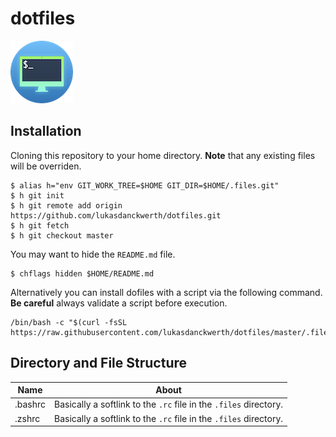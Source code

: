 # dotfiles
![Icon](.files/documentation/icon.round.low.png "Icon")

## Installation

Cloning this repository to your home directory. **Note** that any existing files will be overriden.

```shell script
$ alias h="env GIT_WORK_TREE=$HOME GIT_DIR=$HOME/.files.git"
$ h git init
$ h git remote add origin https://github.com/lukasdanckwerth/dotfiles.git
$ h git fetch
$ h git checkout master
```

You may want to hide the `README.md` file.

```shell
$ chflags hidden $HOME/README.md
```

Alternatively you can install dofiles with a script via the following command. **Be careful** always validate a script before execution.

```shell
/bin/bash -c "$(curl -fsSL https://raw.githubusercontent.com/lukasdanckwerth/dotfiles/master/.files/scripts/install.sh)"
```

## Directory and File Structure

| Name    | About                                                        |
| ------- | ------------------------------------------------------------ |
| .bashrc | Basically a softlink to the `.rc` file in the `.files` directory. |
| .zshrc | Basically a softlink to the `.rc` file in the `.files` directory. |


